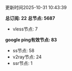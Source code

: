 更新时间2025-10-31 10:43:39

**总订阅: 22**
**总节点: 5687**
- vless节点: 7

**google ping有效节点: 83**
- ss节点: 58
- v2ray节点: 24
- ssr节点: 1
